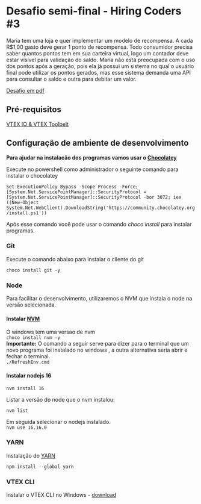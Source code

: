 # **Desafio semi-final - Hiring Coders #3**  

Maria tem uma loja e quer implementar um modelo de recompensa. A cada R$1,00 gasto deve gerar 1 ponto de recompensa. Todo consumidor precisa saber quantos pontos tem em sua carteira virtual, logo um contador deve estar visível para validação do saldo. Maria não está preocupada com o uso dos pontos após a geração, pois ela já possui um sistema no qual o usuário final pode utilizar os pontos gerados, mas esse sistema demanda uma API para consultar o saldo e outra para debitar um valor.

[Desafio em pdf]([Chocolatey](https://chocolatey.org/install))

## Pré-requisitos  

[VTEX IO & VTEX Toolbelt](https://cdn.allbound.com/vtex-ab/2021/11/26210724/Inicializando-VTEX-IO-VTEX-Toolbelt-101-1.pdf)

## Configuração de ambiente de desenvolvimento
  
**Para ajudar na instalacão dos programas vamos usar o [Chocolatey](https://chocolatey.org/install)**

Execute no powershell como administrador o seguinte comando para instalar o chocolatey  

`Set-ExecutionPolicy Bypass -Scope Process -Force; [System.Net.ServicePointManager]::SecurityProtocol = [System.Net.ServicePointManager]::SecurityProtocol -bor 3072; iex ((New-Object System.Net.WebClient).DownloadString('https://community.chocolatey.org/install.ps1'))`  

Após esse comando você pode usar o comando *choco install* para instalar programas.  

### **Git**  

Execute o comando abaixo para instalar o cliente do git  

`choco install git -y`  

### **Node**

Para facilitar o desenvolvimento, utilizaremos o NVM que instala o node na versão selecionada.  

#### Instalar **[NVM](https://nodejs.org/en/download/package-manager/#nvm)**  

O windows tem uma versao de nvm  
`choco install nvm -y`  
 **Importante:**
O comando a seguir serve para dizer para o terminal que um novo programa foi instalado no windows , a outra alternativa seria abrir e fechar o terminal.  
`./RefreshEnv.cmd`  

#### Instalar nodejs 16  

`nvm install 16`  

Listar a versão do node que o nvm instalou:  

`nvm list`

Em seguida selecionar o nodejs instalado.  
`nvm use 16.16.0`  

### **YARN**

Instalação do [YARN](https://classic.yarnpkg.com/lang/en/docs/install/#windows-stable)  

`npm install --global yarn`  

### **VTEX CLI**

Instalar o VTEX CLI no Windows -  [download](https://vtex.io/vtexcli/install/win-x64)

